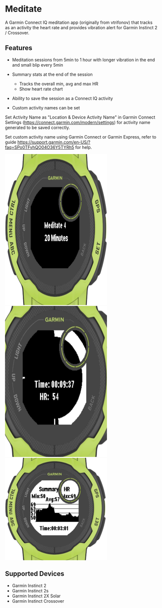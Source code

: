 # Meditate

A Garmin Connect IQ meditation app (originally from vtrifonov) that tracks as an activity the heart rate and provides vibration alert for Garmin Instinct 2 / Crossover.

## Features

- Meditation sessions from 5min to 1 hour with longer vibration in the end and small blip every 5min

- Summary stats at the end of the session
    - Tracks the overall min, avg and max HR
    - Show heart rate chart

- Ability to save the session as a Connect IQ activity

- Custom activity names can be set

Set Activity Name as "Location & Device Activity Name" in Garmin Connect Settings (https://connect.garmin.com/modern/settings) for activity name generated to be saved correctly.

Set custom activity name using Garmin Connect or Garmin Express, refer to guide https://support.garmin.com/en-US/?faq=SPo0TFvhQO04O36Y5TYRh5 for help.

<img src="userGuideScreenshots/CoverImage1.jpg" alt="Session picker demo" width="337" height="497"/>
<img src="userGuideScreenshots/CoverImage0.jpg" alt="Session demo detailed" width="337" height="497"/>
<img src="userGuideScreenshots/CoverImage3.jpg" alt="Session demo detailed" width="337" height="337"/>

## Supported Devices
- Garmin Instinct 2
- Garmin Instinct 2s
- Garmin Instinct 2X Solar
- Garmin Instinct Crossover